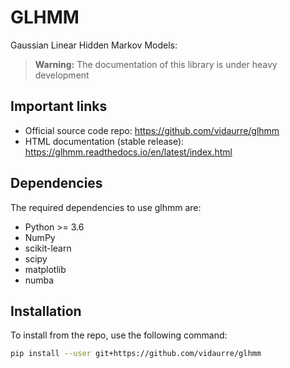 # GLHMM

Gaussian Linear Hidden Markov Models:

> **Warning:** The documentation of this library is under heavy development

## Important links

- Official source code repo: <https://github.com/vidaurre/glhmm>
- HTML documentation (stable release): <https://glhmm.readthedocs.io/en/latest/index.html>

## Dependencies

The required dependencies to use glhmm are:

- Python >= 3.6
- NumPy
- scikit-learn
- scipy
- matplotlib
- numba

## Installation

To install from the repo, use the following command:

```bash
pip install --user git+https://github.com/vidaurre/glhmm
